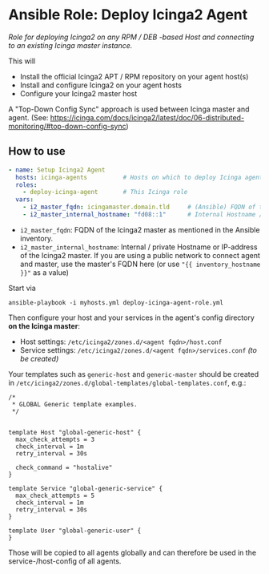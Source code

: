 # Ansible Role: Deploy Icinga2 Agent 

*Role for deploying Icinga2 on any RPM / DEB -based Host and connecting to an existing Icinga master instance.*

This will

* Install the official Icinga2 APT / RPM repository on your agent host(s)
* Install and configure Icinga2 on your agent hosts
* Configure your Icinga2 master host

A "Top-Down Config Sync" approach is used between Icinga master and agent. (See: https://icinga.com/docs/icinga2/latest/doc/06-distributed-monitoring/#top-down-config-sync)

## How to use

```yaml
- name: Setup Icinga2 Agent
  hosts: icinga-agents          # Hosts on which to deploy Icinga agent
  roles:
    - deploy-icinga-agent       # This Icinga role
  vars:
    - i2_master_fqdn: icingamaster.domain.tld     # (Ansible) FQDN of the master
    - i2_master_internal_hostname: "fd08::1"      # Internal Hostname / IP of Icinga master
```

* `i2_master_fqdn`: FQDN of the Icinga2 master as mentioned in the Ansible inventory.
* `i2_master_internal_hostname`: Internal / private Hostname or IP-address of the Icinga2 master. If you are using a public network to connect agent and master, use the master's FQDN here (or use `"{{ inventory_hostname }}"` as a value)

Start via 

```
ansible-playbook -i myhosts.yml deploy-icinga-agent-role.yml
```

Then configure your host and your services in the agent's config directory **on the Icinga master**:

* Host settings: `/etc/icinga2/zones.d/<agent fqdn>/host.conf`
* Service settings: `/etc/icinga2/zones.d/<agent fqdn>/services.conf` _(to be created)_

Your templates such as `generic-host` and `generic-master` should be created in `/etc/icinga2/zones.d/global-templates/global-templates.conf`, e.g.:

```
/*
 * GLOBAL Generic template examples.
 */


template Host "global-generic-host" {
  max_check_attempts = 3
  check_interval = 1m
  retry_interval = 30s

  check_command = "hostalive"
}

template Service "global-generic-service" {
  max_check_attempts = 5
  check_interval = 1m
  retry_interval = 30s
}

template User "global-generic-user" {
}
```

Those will be copied to all agents globally and can therefore be used in the service-/host-config of all agents.

